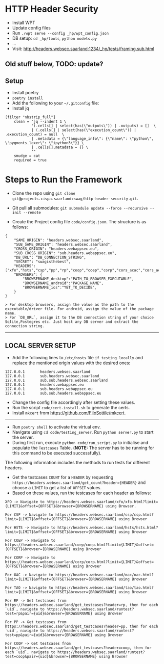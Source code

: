 # HTTP Header Security

- Install WPT
- Update config files
- Run `./wpt serve --config _hp/wpt_config.json`
- DB setup: `cd _hp/tools`, `python models.py`
- ...
- Visit: http://headers.websec.saarland:1234/_hp/tests/framing.sub.html

Old stuff below, TODO: update?
---
## Setup
- Install poetry
- `poetry install`
- Add the following to your `~/.gitconfig` file:
- Install jq
```git
[filter "nbstrip_full"]
    clean = "jq --indent 1 \
            '(.cells[] | select(has(\"outputs\")) | .outputs) = []  \
            | (.cells[] | select(has(\"execution_count\")) | .execution_count) = null  \
            | .metadata = {\"language_info\": {\"name\": \"python\", \"pygments_lexer\": \"ipython3\"}} \
            | .cells[].metadata = {} \
            '"
    smudge = cat
    required = true    
```

# Steps to Run the Framework

- Clone the repo using `git clone git@projects.cispa.saarland:swag/http-header-security.git`.
- Git pull all submodules: `git submodule update --force --recursive --init --remote`

- Create the Project config file `code/config.json`.
The structure is as follows: 
```
{
    "SAME_ORIGIN": "headers.websec.saarland",
    "SUB_SAME_ORIGIN": "headers.websec.saarland",
    "CROSS_ORIGIN": "headers.webappsec.eu",
    "SUB_CROSS_ORIGIN": "sub.headers.webappsec.eu",
    "DB_URL": "DB_CONNECTION_STRING",
    "SECRET": "swagisthebest",
    "HEADERS": ["xfo","hsts","csp","pp","rp","coop","coep","corp","cors_acac","cors_aceh","oac","tao"],
    "BROWSERS": {
        "BROWSERNAME_desktop":"PATH_TO_BROWSER_EXECUTABLE",
        "BROWSERNAME_android":"PACKAGE_NAME",
        "BROWSERNAME_ios":"YET_TO_DECIDE",
    }
}

> For desktop browsers, assign the value as the path to the executable/driver file. For android, assign the value of the package name.
> For `DB_URL`, assign it to the DB connection string of your choice Sqlite,Postegres etc. Just host any DB server and extract the connection string.

```
----
## LOCAL SERVER SETUP
- Add the following lines to `/etc/hosts` file `if testing locally` and replace the mentioned origin values with the desired ones:

```
127.0.0.1       headers.websec.saarland
127.0.0.1       sub.headers.websec.saarland
127.0.0.1       sub.sub.headers.websec.saarland
127.0.0.1       headers.webappsec.eu
127.0.0.1       sub.headers.webappsec.eu
127.0.0.1       sub.sub.headers.webappsec.eu
```
- Change the config file accordingly after setting these values.
- Run the script `code/cert-install.sh` to generate the certs.
- Install `mkcert` from https://github.com/FiloSottile/mkcert.
----

- Run `poetry shell` to activate the virtual env.
- Navigate using `cd code/testing_server`. Run `python server.py` to start the server.
- During first run, execute `python code/run_script.py` to initialise and populate the `Testcases` Table.
(**NOTE:** The server has to be running for this command to be executed successfully).

The following information includes the methods to run tests for different headers.

- Get the testcases `COUNT` for a `HEADER` by requesting `https://headers.websec.saarland/get_count?header={HEADER}` and choose a `LIMIT` to get a list of `OFFSET` values.
- Based on these values, run the testcases for each header as follows:
```
XFO -> Navigate to https://headers.websec.saarland/xfo/xfo.html?limit={LIMIT}&offset={OFFSET}&browser={BROWSERNAME} using Browser.

For CSP -> Navigate to https://headers.websec.saarland/csp/csp.html?limit={LIMIT}&offset={OFFSET}&browser={BROWSERNAME} using Browser

For HSTS -> Navigate to http://headers.websec.saarland/hsts/hsts.html?limit={LIMIT}&offset={OFFSET}&browser={BROWSERNAME} using Browser

For COEP -> Navigate to https://headers.websec.saarland/coep/coep.html?limit={LIMIT}&offset={OFFSET}&browser={BROWSERNAME} using Browser

For CORP -> Navigate to https://headers.websec.saarland/corp/corp.html?limit={LIMIT}&offset={OFFSET}&browser={BROWSERNAME} using Browser

For OAC -> Navigate to https://headers.websec.saarland/oac/oac.html?limit={LIMIT}&offset={OFFSET}&browser={BROWSERNAME} using Browser

For TAO -> Navigate to https://headers.websec.saarland/tao/tao.html?limit={LIMIT}&offset={OFFSET}&browser={BROWSERNAME} using Browser

For RP -> Get testcases from https://headers.websec.saarland/get_testcases?header=rp, then for each `uid`, navigate to https://headers.websec.saarland/runtest?test=rp&pair={uid}&browser={BROWSERNAME} using Browser

For PP -> Get testcases from https://headers.websec.saarland/get_testcases?header=pp, then for each `uid`, navigate to https://headers.websec.saarland/runtest?test=pp&pair={uid}&browser={BROWSERNAME} using Browser

For COOP -> Get testcases from https://headers.websec.saarland/get_testcases?header=coop, then for each `uid`, navigate to https://headers.websec.saarland/runtest?test=coop&pair={uid}&browser={BROWSERNAME} using Browser

```